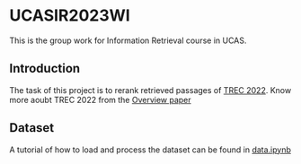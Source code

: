 # UCASIR2023WI

This is the group work for Information Retrieval course in UCAS.

## Introduction

The task of this project is to rerank retrieved passages of [TREC 2022](https://microsoft.github.io/msmarco/TREC-Deep-Learning-2022). Know more aoubt TREC 2022 from the [Overview paper](/reference/Overview_deep.pdf)

## Dataset

A tutorial of how to load and process the dataset can be found in [data.ipynb](/code/data.ipynb)